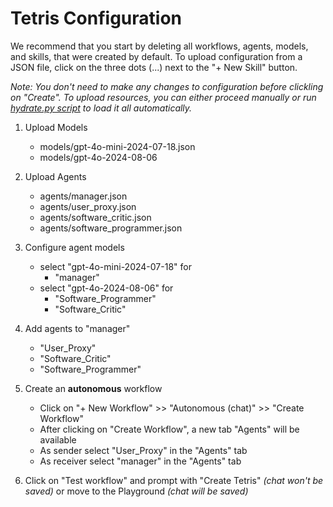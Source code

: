 # Tetris Configuration

We recommend that you start by deleting all workflows, agents, models, and skills, that were created by default. To upload configuration from a JSON file, click on the three dots (...) next to the "+ New Skill" button. 

*Note: You don't need to make any changes to configuration before clickling on "Create". To upload resources, you can either proceed manually or run [hydrate.py script](../scripts/hydrate.py) to load it all automatically.*

1. Upload Models
    - models/gpt-4o-mini-2024-07-18.json
    - models/gpt-4o-2024-08-06

2. Upload Agents
    - agents/manager.json
    - agents/user_proxy.json
    - agents/software_critic.json
    - agents/software_programmer.json

3. Configure agent models
    - select "gpt-4o-mini-2024-07-18" for
        * "manager"
    - select "gpt-4o-2024-08-06" for
        * "Software_Programmer"
        * "Software_Critic"

4. Add agents to "manager"
    - "User_Proxy"
    - "Software_Critic"
    - "Software_Programmer"

5. Create an **autonomous** workflow
    - Click on "+ New Workflow" >> "Autonomous (chat)" >> "Create Workflow"
    - After clicking on "Create Workflow", a new tab "Agents" will be available
    - As sender select "User_Proxy" in the "Agents" tab
    - As receiver select "manager" in the "Agents" tab
    
6. Click on "Test workflow" and prompt with "Create Tetris" *(chat won't be saved)* or move to the Playground *(chat will be saved)*
